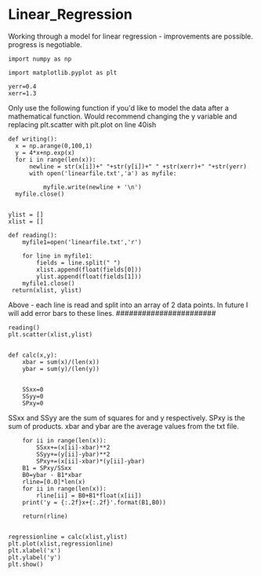 # Linear_Regression
Working through a model for linear regression - improvements are possible. progress is negotiable.
  
    import numpy as np

    import matplotlib.pyplot as plt

    yerr=0.4
    xerr=1.3

Only use the following function if you'd like to model the data after a mathematical function. Would recommend changing the y variable and replacing plt.scatter with plt.plot on line 40ish

    def writing():
      x = np.arange(0,100,1)
      y = 4*x+np.exp(x)
      for i in range(len(x)):
          newline = str(x[i])+" "+str(y[i])+" " +str(xerr)+" "+str(yerr) 
          with open('linearfile.txt','a') as myfile:
        
              myfile.write(newline + '\n')
      myfile.close()


    ylist = []
    xlist = []

    def reading():
        myfile1=open('linearfile.txt','r')
    
        for line in myfile1:
            fields = line.split(" ")
            xlist.append(float(fields[0]))
            ylist.append(float(fields[1]))
        myfile1.close()
     return(xlist, ylist)
Above - each line is read and split into an array of 2 data points. In future I will add error bars to these lines.
#######################

    reading()
    plt.scatter(xlist,ylist)


    def calc(x,y):
        xbar = sum(x)/(len(x))
        ybar = sum(y)/(len(y))


        SSxx=0
        SSyy=0
        SPxy=0
SSxx and SSyy are the sum of squares for and y respectively. SPxy is the sum of products. xbar and ybar are the average values from the txt file.

        for ii in range(len(x)):
            SSxx+=(x[ii]-xbar)**2
            SSyy+=(y[ii]-ybar)**2
            SPxy+=(x[ii]-xbar)*(y[ii]-ybar)
        B1 = SPxy/SSxx
        B0=ybar - B1*xbar
        rline=[0.0]*len(x)
        for ii in range(len(x)):
            rline[ii] = B0+B1*float(x[ii])
        print('y = {:.2f}x+{:.2f}'.format(B1,B0))

        return(rline)


    regressionline = calc(xlist,ylist)
    plt.plot(xlist,regressionline)
    plt.xlabel('x')
    plt.ylabel('y')   
    plt.show()
